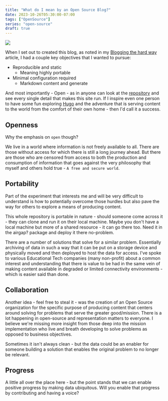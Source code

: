 ```yaml
---
title: "What do I mean by an Open Source Blog?"
date: 2023-10-26T05:30:00-07:00
tags: ["OpenSource"]
series: "open-source"
draft: true
---
```


![](/images/opensource.png)

When I set out to created this blog, as noted in my [Blogging the hard way]() article, I had a couple key objectives that I wanted to pursue:

- Reproducible and static
  - Meaning highly portable
- Minimal configuration required
  - Markdown content and generate

And most importantly - Open - as in anyone can look at the [repository]() and see every single detail that makes this site run. If I inspire even one person to have some fun exploring [Hugo]() and the adventure that is serving content to the world from the comfort of their own home - then I'd call it a success.

## Openness 

Why the emphasis on `open` though?

We live in a world where information is not freely available to all. There are those without access for which there is still a long journey ahead. But there are those who are censored from access to both the production and consumption of information that goes against the very philosophy that myself and others hold true - `A free and secure world`.

## Portability
Part of the experiment that interests me and will be very difficult to understand is how to potentially overcome those hurdles but also pave the way for others to explore a means of producing content. 

This whole repository is portable in nature - should someone come across it - they can clone and run it on their local machine. Maybe you don't have a local machine but more of a shared resource - it can go there too. Need it in the airgap? package and deploy it there no-problem. 

There are a number of solutions that solve for a similar problem. Essentially archiving of data in such a way that it can be put on a storage device and physically moved and then deployed to host the data for access. I've spoke to various Educational Tech companies (many non-profit) about a common interest and understanding that there is value to be had in the same vein of making content available in degraded or limited connectivity environments - which is easier said than done.

## Collaboration

Another idea - feel free to steal it - was the creation of an Open Source organization for the specific purpose of producing content that centers around solving for problems that serve the greater good/mission. There is a lot happening in open-source and representation matters to everyone. I believe we're missing more insight from those deep into the mission implementation who live and breath developing to solve problems as opposed to business objectives. 

Sometimes it isn't always clean - but the data could be an enabler for someone building a solution that enables the original problem to no longer be relevant. 

## Progress

A little all over the place here - but the point stands that we can enable positive progress by making data ubiquitous. Will you enable that progress by contributing and having a voice?